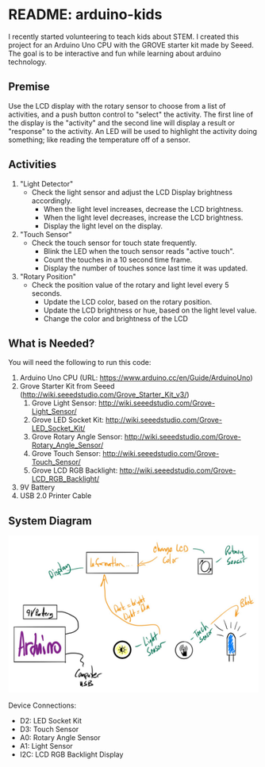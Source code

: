 # README: arduino-kids

I recently started volunteering to teach kids about STEM.  I created this project for an Arduino Uno CPU with the GROVE starter kit made by Seeed.  The goal is to be interactive and fun while learning about arduino technology.

## Premise

Use the LCD display with the rotary sensor to choose from a list of activities, and a push button control to "select" the activity.  The first line of the display is the "activity" and the second line will display a result or "response" to the activity.  An LED will be used to highlight the activity doing something; like reading the temperature off of a sensor.

## Activities

1. "Light Detector"
    * Check the light sensor and adjust the LCD Display brightness accordingly.
        * When the light level increases, decrease the LCD brightness.
        * When the light level decreases, increase the LCD brightness.
        * Display the light level on the display.
1. "Touch Sensor"
    * Check the touch sensor for touch state frequently.
        * Blink the LED when the touch sensor reads "active touch".
        * Count the touches in a 10 second time frame.
        * Display the number of touches sonce last time it was updated.
1. "Rotary Position"
    * Check the position value of the rotary and light level every 5 seconds.
        * Update the LCD color, based on the rotary position.
        * Update the LCD brightness or hue, based on the light level value.
        * Change the color and brightness of the LCD 

## What is Needed?

You will need the following to run this code:
1. Arduino Uno CPU (URL: https://www.arduino.cc/en/Guide/ArduinoUno)
1. Grove Starter Kit from Seeed (http://wiki.seeedstudio.com/Grove_Starter_Kit_v3/)
   1. Grove Light Sensor: http://wiki.seeedstudio.com/Grove-Light_Sensor/
   1. Grove LED Socket Kit: http://wiki.seeedstudio.com/Grove-LED_Socket_Kit/
   1. Grove Rotary Angle Sensor: http://wiki.seeedstudio.com/Grove-Rotary_Angle_Sensor/
   1. Grove Touch Sensor: http://wiki.seeedstudio.com/Grove-Touch_Sensor/
   1. Grove LCD RGB Backlight: http://wiki.seeedstudio.com/Grove-LCD_RGB_Backlight/
1. 9V Battery
1. USB 2.0 Printer Cable

## System Diagram

![System Diagram](arduino-kids-overview.png?raw=true "Arduino Kids System Overview")

Device Connections:
* D2: LED Socket Kit
* D3: Touch Sensor
* A0: Rotary Angle Sensor
* A1: Light Sensor
* I2C: LCD RGB Backlight Display

